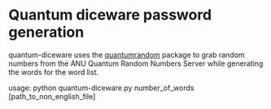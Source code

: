 Quantum diceware password generation
========================================================================
quantum-diceware uses the
[quantumrandom](https://github.com/lmacken/quantumrandom) package to grab random
numbers from the ANU Quantum Random Numbers Server while generating the words
for the word list.

usage: python quantum-diceware.py number_of_words [path_to_non_english_file]
